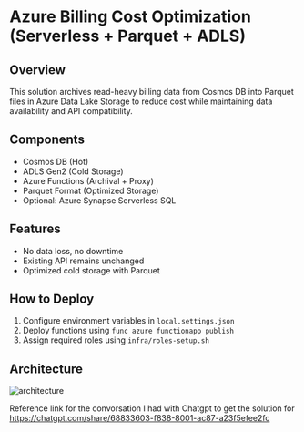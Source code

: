 # Azure Billing Cost Optimization (Serverless + Parquet + ADLS)

## Overview

This solution archives read-heavy billing data from Cosmos DB into Parquet files in Azure Data Lake Storage to reduce cost while maintaining data availability and API compatibility.

## Components
- Cosmos DB (Hot)
- ADLS Gen2 (Cold Storage)
- Azure Functions (Archival + Proxy)
- Parquet Format (Optimized Storage)
- Optional: Azure Synapse Serverless SQL

## Features
- No data loss, no downtime
- Existing API remains unchanged
- Optimized cold storage with Parquet

## How to Deploy
1. Configure environment variables in `local.settings.json`
2. Deploy functions using `func azure functionapp publish`
3. Assign required roles using `infra/roles-setup.sh`

## Architecture

![architecture](docs/architecture.png)


Reference link for the convorsation I had with Chatgpt to get the solution for
https://chatgpt.com/share/68833603-f838-8001-ac87-a23f5efee2fc
